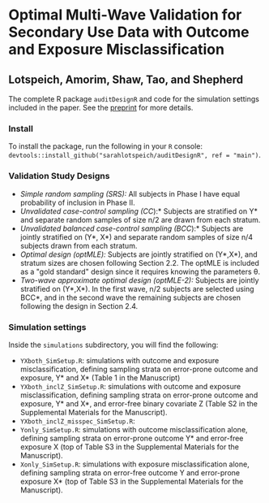 # Optimal Multi-Wave Validation for Secondary Use Data with Outcome and Exposure Misclassification
## Lotspeich, Amorim, Shaw, Tao, and Shepherd
The complete R package `auditDesignR` and code for the simulation settings included in the paper. See the [preprint](https://arxiv.org/abs/2108.13263) for more details.

### Install
To install the package, run the following in your `R` console: `devtools::install_github("sarahlotspeich/auditDesignR", ref = "main")`.

### Validation Study Designs

  - *Simple random sampling (SRS):* All subjects in Phase I have equal probability of inclusion in Phase II.
  - *Unvalidated case-control sampling (CC*):* Subjects are stratified on Y* and separate random samples of size n/2 are drawn from each stratum.
  - *Unvalidated balanced case-control sampling (BCC*):* Subjects are jointly stratified on (Y*, X*) and separate random samples of size n/4 subjects drawn from each stratum. 
  - *Optimal design (optMLE):* Subjects are jointly stratified on (Y*,X*), and stratum sizes are chosen following Section 2.2. The optMLE is included as a "gold standard" design since it requires knowing the parameters θ.
  - *Two-wave approximate optimal design (optMLE-2):* Subjects are jointly stratified on (Y*,X*). In the first wave, n/2 subjects are selected using BCC*, and in the second wave the remaining subjects are chosen following the design in Section 2.4.

### Simulation settings 
Inside the `simulations` subdirectory, you will find the following: 

  - `YXboth_SimSetup.R`: simulations with outcome and exposure misclassification, defining sampling strata on error-prone outcome and exposure, Y* and X* (Table 1 in the Manuscript)
  - `YXboth_inclZ_SimSetup.R`: simulations with outcome and exposure misclassification, defining sampling strata on error-prone outcome and exposure, Y* and X*, and error-free binary covariate Z (Table S2 in the Supplemental Materials for the Manuscript).
  - `YXboth_inclZ_misspec_SimSetup.R`: 
  - `Yonly_SimSetup.R`: simulations with outcome misclassification alone, defining sampling strata on error-prone outcome Y* and error-free exposure X (top of Table S3 in the Supplemental Materials for the Manuscript).
  - `Xonly_SimSetup.R`: simulations with exposure misclassification alone, defining sampling strata on error-free outcome Y and error-prone exposure X* (top of Table S3 in the Supplemental Materials for the Manuscript).
